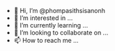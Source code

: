 - 👋 Hi, I’m @phompasithsisanonh
- 👀 I’m interested in ...
- 🌱 I’m currently learning ...
- 💞️ I’m looking to collaborate on ...
- 📫 How to reach me ...

<!---
phompasithsisanonh/phompasithsisanonh is a ✨ special ✨ repository because its `README.md` (this file) appears on your GitHub profile.
You can click the Preview link to take a look at your changes.
--->

